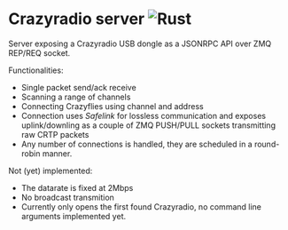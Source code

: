 # Crazyradio server ![Rust](https://github.com/ataffanel/crazyradio-server/workflows/Rust/badge.svg)

Server exposing a Crazyradio USB dongle as a JSONRPC API over ZMQ REP/REQ socket.

Functionalities:

- Single packet send/ack receive
- Scanning a range of channels
- Connecting Crazyflies using channel and address
- Connection uses *Safelink* for lossless communication and exposes uplink/downling as a couple of ZMQ PUSH/PULL sockets transmitting raw CRTP packets
- Any number of connections is handled, they are scheduled in a round-robin manner.

Not (yet) implemented:

- The datarate is fixed at 2Mbps
- No broadcast transmition
- Currently only opens the first found Crazyradio, no command line arguments implemented yet.
